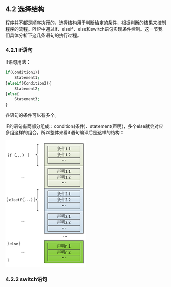 ## 4.2 选择结构
程序并不都是顺序执行的，选择结构用于判断给定的条件，根据判断的结果来控制程序的流程。PHP中通过if、elseif、else和switch语句实现条件控制。这一节我们具体分析下这几条语句的执行过程。

### 4.2.1 if语句
If语句用法：
```php
if(Condition1){
    Statement1;
}elseif(Condition2){
    Statement2;
}else{
    Statement3;
}
```
各语句的条件可以有多个。

IF的语句有两部分组成：condition(条件)、statement(声明)，多个else就会对应多组这样的组合，所以整体来看if语句编译后是这样的结构：

![](../img/if.png)


### 4.2.2 switch语句
